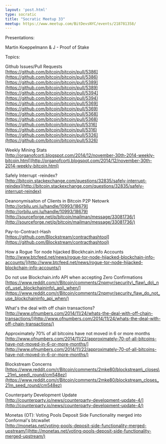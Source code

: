 ```yaml
---
layout: 'post.html'
type: socratic
title: "Socratic Meetup 33"
meetup: https://www.meetup.com/BitDevsNYC/events/218781358/
---
```


Presentations:

Martin Koeppelmann & J - Proof of Stake

Topics: 

Github Issues/Pull Requests  
[](https://github.com/bitcoin/bitcoin/pull/5386)[https://github.com/bitcoin/bitcoin/pull/5386](https://github.com/bitcoin/bitcoin/pull/5386)  
[](https://github.com/bitcoin/bitcoin/pull/5389)[https://github.com/bitcoin/bitcoin/pull/5389](https://github.com/bitcoin/bitcoin/pull/5389)  
[](https://github.com/bitcoin/bitcoin/pull/5394)[https://github.com/bitcoin/bitcoin/pull/5394](https://github.com/bitcoin/bitcoin/pull/5394)  
[](https://github.com/bitcoin/bitcoin/pull/5369)[https://github.com/bitcoin/bitcoin/pull/5369](https://github.com/bitcoin/bitcoin/pull/5369)  
[](https://github.com/bitcoin/bitcoin/pull/5368)[https://github.com/bitcoin/bitcoin/pull/5368](https://github.com/bitcoin/bitcoin/pull/5368)  
[](https://github.com/bitcoin/bitcoin/pull/5316)[https://github.com/bitcoin/bitcoin/pull/5316](https://github.com/bitcoin/bitcoin/pull/5316)  
[](https://github.com/bitcoin/bitcoin/pull/5326)[https://github.com/bitcoin/bitcoin/pull/5326](https://github.com/bitcoin/bitcoin/pull/5326)

Weekly Mining Stats  
[](http://organofcorti.blogspot.com/2014/12/november-30th-2014-weekly-bitcoin.html)[http://organofcorti.blogspot.com/2014/12/november-30th-2014-weekly-bitcoin.html](http://organofcorti.blogspot.com/2014/12/november-30th-2014-weekly-bitcoin.html)

Safely Interrupt -reindex?  
[](http://bitcoin.stackexchange.com/questions/32835/safely-interrupt-reindex)[http://bitcoin.stackexchange.com/questions/32835/safely-interrupt-reindex](http://bitcoin.stackexchange.com/questions/32835/safely-interrupt-reindex)

Deanonymisaiton of Clients in Bitcoin P2P Netowrk  
[](http://orbilu.uni.lu/handle/10993/18679)[http://orbilu.uni.lu/handle/10993/18679](http://orbilu.uni.lu/handle/10993/18679)  
[](http://sourceforge.net/p/bitcoin/mailman/message/33081736/)[http://sourceforge.net/p/bitcoin/mailman/message/33081736/](http://sourceforge.net/p/bitcoin/mailman/message/33081736/)

Pay-to-Contract-Hash  
[](https://github.com/Blockstream/contracthashtool)[https://github.com/Blockstream/contracthashtool](https://github.com/Blockstream/contracthashtool)

How a Rogue Tor node hijacked Blockhcain.info Accounts  
[](http://www.btcfeed.net/news/rogue-tor-node-hijacked-blockchain-info-accounts/)[http://www.btcfeed.net/news/rogue-tor-node-hijacked-blockchain-info-accounts/](http://www.btcfeed.net/news/rogue-tor-node-hijacked-blockchain-info-accounts/)

Do not use Blockchain.info API when accepting Zero Confirmations  
[](https://www.reddit.com/r/Bitcoin/comments/2npmyr/security_flaw_do_not_use_blockchaininfo_api_when/)[https://www.reddit.com/r/Bitcoin/comments/2npmyr/security\_flaw\_do\_not\_use\_blockchaininfo\_api\_when/](https://www.reddit.com/r/Bitcoin/comments/2npmyr/security_flaw_do_not_use_blockchaininfo_api_when/)

What's the deal with off chain transactions?  
[](http://www.ofnumbers.com/2014/11/24/whats-the-deal-with-off-chain-transactions/)[http://www.ofnumbers.com/2014/11/24/whats-the-deal-with-off-chain-transactions/](http://www.ofnumbers.com/2014/11/24/whats-the-deal-with-off-chain-transactions/)

Approximately 70% of all bitcoins have not moved in 6 or more months  
[](http://www.ofnumbers.com/2014/11/22/approximately-70-of-all-bitcoins-have-not-moved-in-6-or-more-months/)[http://www.ofnumbers.com/2014/11/22/approximately-70-of-all-bitcoins-have-not-moved-in-6-or-more-months/](http://www.ofnumbers.com/2014/11/22/approximately-70-of-all-bitcoins-have-not-moved-in-6-or-more-months/)

Blockstream Concerns  
[](https://www.reddit.com/r/Bitcoin/comments/2mke80/blockstream_closes_21m_seed_round/cm548ez)[https://www.reddit.com/r/Bitcoin/comments/2mke80/blockstream\_closes\_21m\_seed\_round/cm548ez](https://www.reddit.com/r/Bitcoin/comments/2mke80/blockstream_closes_21m_seed_round/cm548ez)

Counterparty Development Update  
[](http://counterparty.io/news/counterparty-development-update-4/)[http://counterparty.io/news/counterparty-development-update-4/](http://counterparty.io/news/counterparty-development-update-4/)

Monetas (OT): Voting Pools Deposit Side Functionality merged into Conformal's btcwallet  
[](http://monetas.net/voting-pools-deposit-side-functionality-merged-upstream/)[http://monetas.net/voting-pools-deposit-side-functionality-merged-upstream/](http://monetas.net/voting-pools-deposit-side-functionality-merged-upstream/)
